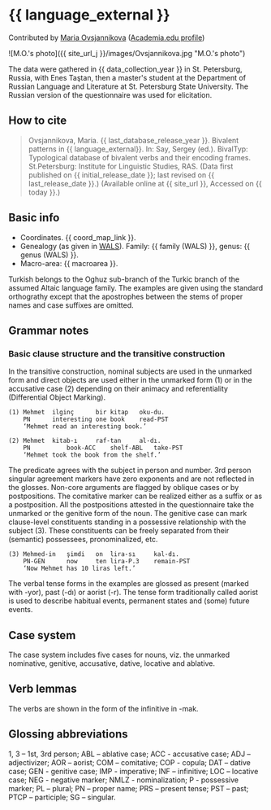 # {{ language_external }}
Contributed by [Maria Ovsjannikova](https://iling.spb.ru/people/ovsyannikova.html.ru) ([Academia.edu profile](https://iling-spb.academia.edu/MariaOvsjannikova))

![M.O.'s photo]({{ site_url_j }}/images/Ovsjannikova.jpg "M.O.'s photo")

The data were gathered in {{ data_collection_year }} in St. Petersburg, Russia, with Enes Taştan, then a master's student at the Department of Russian Language and Literature at St. Petersburg State University. The Russian version of the questionnaire was used for elicitation.


## How to cite
> Ovsjannikova, Maria. {{ last_database_release_year }}. Bivalent patterns in {{ language_external}}. 
> In: Say, Sergey (ed.). BivalTyp: Typological database of bivalent verbs and their encoding frames. 
> St.Petersburg: Institute for Linguistic Studies, RAS. 
> (Data first published on {{ initial_release_date }}; 
> last revised on {{ last_release_date }}.) (Available online at {{ site_url }}, 
> Accessed on {{ today }}.)

## Basic info
- Coordinates. {{ coord_map_link }}.
- Genealogy (as given in [WALS](https://wals.info/)). Family: {{ family (WALS) }}, genus: {{ genus (WALS) }}.
- Macro-area: {{ macroarea }}.

Turkish belongs to the Oghuz sub-branch of the Turkic branch of the assumed Altaic language family. The examples are given using the standard orthograthy except that the apostrophes between the stems of proper names and case suffixes are omitted.

## Grammar notes

### Basic clause structure and the transitive construction

In the transitive construction, nominal subjects are used in the unmarked form and direct objects are used either in the unmarked form (1) or in the accusative case (2) depending on their animacy and referentiality (Differential Object Marking).

```
(1) Mehmet	ilginç		bir	kitap	oku-du.
    PN		interesting	one	book  	read-PST
    ‘Mehmet read an interesting book.’

(2) Mehmet	kitab-ı		raf-tan		al-dı.
    PN      	book-ACC  	shelf-ABL	take-PST
    ‘Mehmet took the book from the shelf.’ 
```

The predicate agrees with the subject in person and number. 3rd person singular agreement markers have zero exponents and are not reflected in the glosses.
Non-core arguments are flagged by oblique cases or by postpositions. The comitative marker can be realized either as a suffix or as a postposition. All the postpositions attested in the questionnaire take the unmarked or the genitive form of the noun.
The genitive case can mark clause-level constituents standing in a possessive relationship with the subject (3). These constituents can be freely separated from their (semantic) possessees, pronominalized, etc.

```
(3) Mehmed-in	şimdi	on	lira-sı		kal-dı.
    PN-GEN      now  	ten	lira-P.3	remain-PST
    ‘Now Mehmet has 10 liras left.’ 
```

The verbal tense forms in the examples are glossed as present (marked with -yor), past (-dı) or aorist (-r). The tense form traditionally called aorist is used to describe habitual events, permanent states and (some) future events.

## Case system
The case system includes five cases for nouns, viz. the unmarked nominative, genitive, accusative, dative, locative and ablative.

## Verb lemmas
The verbs are shown in the form of the infinitive in -mak.

## Glossing abbreviations
1, 3 – 1st, 3rd person; ABL – ablative case; ACC - accusative case; ADJ – adjectivizer; AOR – aorist; COM – comitative; COP - copula; DAT – dative case; GEN - genitive case; IMP - imperative; INF – infinitive; LOC – locative case; NEG - negative marker; NMLZ - nominalization; P - possessive marker; PL – plural; PN – proper name; PRS – present tense; PST – past; PTCP – participle; SG – singular.
